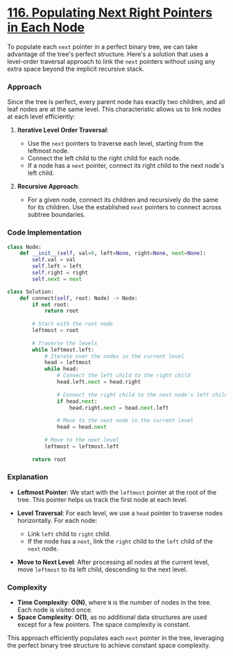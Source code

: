 # [116. Populating Next Right Pointers in Each Node](https://leetcode.com/problems/populating-next-right-pointers-in-each-node/description/)

To populate each `next` pointer in a perfect binary tree, we can take advantage of the tree's perfect structure. Here's a solution that uses a level-order traversal approach to link the `next` pointers without using any extra space beyond the implicit recursive stack.

### Approach

Since the tree is perfect, every parent node has exactly two children, and all leaf nodes are at the same level. This characteristic allows us to link nodes at each level efficiently:

1. **Iterative Level Order Traversal**:
   - Use the `next` pointers to traverse each level, starting from the leftmost node.
   - Connect the left child to the right child for each node.
   - If a node has a `next` pointer, connect its right child to the next node's left child.

2. **Recursive Approach**:
   - For a given node, connect its children and recursively do the same for its children. Use the established `next` pointers to connect across subtree boundaries.

### Code Implementation

```python
class Node:
    def __init__(self, val=0, left=None, right=None, next=None):
        self.val = val
        self.left = left
        self.right = right
        self.next = next

class Solution:
    def connect(self, root: Node) -> Node:
        if not root:
            return root
        
        # Start with the root node
        leftmost = root
        
        # Traverse the levels
        while leftmost.left:
            # Iterate over the nodes in the current level
            head = leftmost
            while head:
                # Connect the left child to the right child
                head.left.next = head.right
                
                # Connect the right child to the next node's left child, if available
                if head.next:
                    head.right.next = head.next.left
                
                # Move to the next node in the current level
                head = head.next
            
            # Move to the next level
            leftmost = leftmost.left
        
        return root
```

### Explanation

- **Leftmost Pointer**: We start with the `leftmost` pointer at the root of the tree. This pointer helps us track the first node at each level.
  
- **Level Traversal**: For each level, we use a `head` pointer to traverse nodes horizontally. For each node:
  - Link `left` child to `right` child.
  - If the node has a `next`, link the `right` child to the `left` child of the `next` node.
  
- **Move to Next Level**: After processing all nodes at the current level, move `leftmost` to its left child, descending to the next level.

### Complexity

- **Time Complexity**: **O(N)**, where `N` is the number of nodes in the tree. Each node is visited once.
- **Space Complexity**: **O(1)**, as no additional data structures are used except for a few pointers. The space complexity is constant.

This approach efficiently populates each `next` pointer in the tree, leveraging the perfect binary tree structure to achieve constant space complexity.
